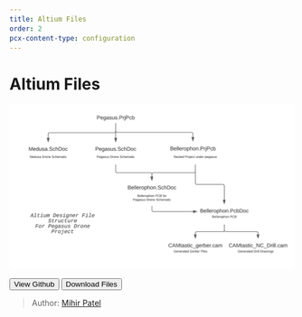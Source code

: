 ```yaml
---
title: Altium Files
order: 2
pcx-content-type: configuration
---
```

# Altium Files

![files](File_structure.png)


<ButtonGroup>
  <Button type="Primary" href="https://github.com/PegasusDrone/docs/raw/main/src/content/DDS/Pegasus_DDS.pdf">View Github</Button>
  <Button type="secondary" href="https://github.com/PegasusDrone/electronics/blob/master/Pegasus_Altium_Files.zip?raw=true">Download Files</Button>
</ButtonGroup>

> Author: [Mihir Patel](https://github.com/mihyr)